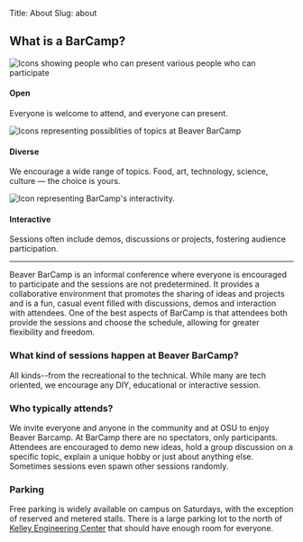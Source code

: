 Title: About
Slug: about

## What is a BarCamp?

<div class="barcamp-information-icon">
    <img src="/theme/img/open.gif" alt="Icons showing people who can present various people who can participate" />
    <h4>Open</h4>
    <p>Everyone is welcome to attend, and everyone can present.</p>
</div>

<div class="barcamp-information-icon">
    <img src="/theme/img/diverse.gif" alt="Icons representing possiblities of topics at Beaver BarCamp" />
    <h4>Diverse</h4>
    <p>We encourage a wide range of topics. Food, art, technology, science, culture &#8212; the choice is yours.</p>
</div>

<div class="barcamp-information-icon">
    <img src="/theme/img/interactive.gif" alt="Icon representing BarCamp's interactivity." />
    <h4>Interactive</h4>
    <p>Sessions often include demos, discussions or projects, fostering audience participation.</p>
</div>

---------------
Beaver BarCamp is an informal conference where everyone is encouraged to participate and the sessions are not predetermined. It provides a collaborative environment that promotes the sharing of ideas and projects and is a fun, casual event filled with discussions, demos and interaction with attendees. One of the best aspects of BarCamp is that attendees both provide the sessions and choose the schedule, allowing for greater flexibility and freedom.            


### What kind of sessions happen at Beaver BarCamp? 
All kinds--from the recreational to the technical.  While many are tech oriented, we encourage any DIY, educational or interactive session.  

### Who typically attends?
We invite everyone and anyone in the community and at OSU to enjoy Beaver Barcamp. At BarCamp there are no spectators, only participants. Attendees are encouraged to demo new ideas, hold a group discussion on a specific topic, explain a unique hobby or just about anything else. Sometimes sessions even spawn other sessions randomly. 

### Parking
Free parking is widely available on campus on Saturdays, with the exception of reserved and metered stalls. There is a large parking lot to the north of [Kelley Engineering Center][3] that should have enough room for everyone.


[2]: http://osuosl.org
[3]: https://maps.google.com/maps?q=kelley+engineering+center&oe=utf-8&aq=t&client=firefox-a&ie=UTF8&hl=en&hq=&hnear=Kelley+Engineering+Center,+2500+NW+Monroe+Ave,+Corvallis,+Benton,+Oregon+97331&t=h&z=16&vpsrc=0&iwloc=A
